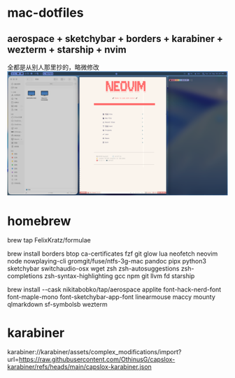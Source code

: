 # mac-dotfiles
## aerospace + sketchybar + borders + karabiner + wezterm + starship + nvim
全都是从别人那里抄的，略微修改
![image](https://github.com/OthinusG/mac-dotfiles/blob/main/readmefiles/insert.png)
# homebrew
brew tap FelixKratz/formulae

brew install borders btop ca-certificates fzf git glow lua neofetch neovim node nowplaying-cli gromgit/fuse/ntfs-3g-mac pandoc pipx python3 sketchybar switchaudio-osx wget zsh zsh-autosuggestions zsh-completions zsh-syntax-highlighting gcc npm git llvm fd starship

brew install --cask nikitabobko/tap/aerospace applite font-hack-nerd-font font-maple-mono font-sketchybar-app-font linearmouse maccy mounty qlmarkdown sf-symbolsb wezterm

# karabiner
karabiner://karabiner/assets/complex_modifications/import?url=https://raw.githubusercontent.com/OthinusG/capslox-karabiner/refs/heads/main/capslox-karabiner.json
